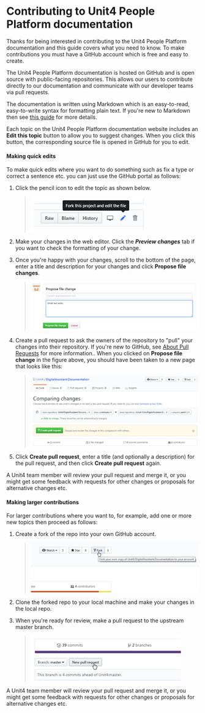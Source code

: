 # Contributing to Unit4 People Platform documentation

Thanks for being interested in contributing to the Unit4 People Platform documentation and this guide covers what you need to know. To make contributions you must have a GitHub account which is free and easy to create.

The Unit4 People Platform documentation is hosted on GitHub and is open source with public-facing repositories. This allows our users to contribute directly to our documentation and communicate with our developer teams via pull requests.

The documentation is written using Markdown which is an easy-to-read, easy-to-write syntax for formatting plain text. If you're new to Markdown then see [this guide](https://help.github.com/en/articles/basic-writing-and-formatting-syntax) for more details.

Each topic on the Unit4 People Platform documentation website includes an **Edit this topic** button to allow you to suggest changes. When you click this button, the corresponding source file is opened in GitHub for you to edit.

#### Making quick edits
To make quick edits where you want to do something such as fix a type or correct a sentence etc. you can just use the GitHub portal as follows:

1. Click the pencil icon to edit the topic as shown below. 

    >![](docs/images/edit-in-github.png) 

2. Make your changes in the web editor. Click the _**Preview changes**_ tab if you want to check the formatting of your change.

3. Once you're happy with your changes, scroll to the bottom of the page, enter a title and description for your changes and click **Propose file changes**.
    >![](docs/images/propose-file-changes75pct.png)

4. Create a pull request to ask the owners of the repository to "pull" your changes into their repository. If you're new to GitHub, see [About Pull Requests](https://help.github.com/en/articles/about-pull-requests) for more information.. When you clicked on **Propose file change** in the figure above, you should have been taken to a new page that looks like this:

    >![](docs/images/create-pull-request75pct.png)

5. Click **Create pull request**, enter a title (and optionally a description) for the pull request, and then click **Create pull request** again. 

A Unit4 team member will review your pull request and merge it, or you might get some feedback with requests for other changes or proposals for alternative changes etc.

#### Making larger contributions

For larger contributions where you want to, for example, add one or more new topics then proceed as follows:

1. Create a fork of the repo into your own GitHub account.

     >![](docs/images/fork-repo75pct.png) 

2. Clone the forked repo to your local machine and make your changes in the local repo.
3. When you're ready for review, make a pull request to the upstream master branch.
    >![](docs/images/create-pullrequest-master.png)

A Unit4 team member will review your pull request and merge it, or you might get some feedback with requests for other changes or proposals for alternative changes etc.

